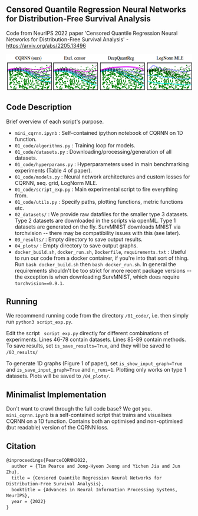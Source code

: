 ## Censored Quantile Regression Neural Networks for Distribution-Free Survival Analysis
Code from NeurIPS 2022 paper 'Censored Quantile Regression Neural Networks for Distribution-Free Survival Analysis' - https://arxiv.org/abs/2205.13496

<img height="100" src="overview_01.png">

## Code Description

Brief overview of each script's purpose.

- ```mini_cqrnn.ipynb```
    : Self-contained ipython notebook of CQRNN on 1D function.
- ```01_code/algorithms.py```
    : Training loop for models.
- ```01_code/datasets.py```
    : Downloading/processing/generation of all datasets.
- ```01_code/hyperparams.py```
    : Hyperparameters used in main benchmarking experiments (Table 4 of paper).
- ```01_code/models.py```
    : Neural network architectures and custom losses for CQRNN, seq. grid, LogNorm MLE.
- ```01_code/script_exp.py```
    : Main experimental script to fire everything from.
- ```01_code/utils.py```
    : Specify paths, plotting functions, metric functions etc.
- ```02_datasets/```
    : We provide raw datafiles for the smaller type 3 datasets. Type 2 datasets are downloaded in the scripts via openML. Type 1 datasets are generated on the fly. SurvMNIST downloads MNIST via torchvision -- there may be compatibility issues with this (see later).
- ```03_results/```
    : Empty directory to save output results.
- ```04_plots/```
    : Empty directory to save output graphs.
- ```docker_build.sh```, ```docker_run.sh```, ```Dockerfile```, ```requirements.txt```
    : Useful to run our code from a docker container, if you're into that sort of thing. Run ```bash docker_build.sh``` then ```bash docker_run.sh```. In general the requirements shouldn't be too strict for more recent package versions -- the exception is when downloading SurvMNIST, which does require ```torchvision==0.9.1```. 


## Running

We recommend running code from the directory ```/01_code/```, i.e. then simply run ```python3 script_exp.py```.

Edit the script ``` script_exp.py``` directly for different combinations of experiments. Lines 46-78 contain datasets. Lines 85-89 contain methods. To save results, set ```is_save_results=True```, and they will be saved to ```/03_results/```

To generate 1D graphs (Figure 1 of paper), set ```is_show_input_graph=True``` and ```is_save_input_graph=True``` and ```n_runs=1```. Plotting only works on type 1 datasets. Plots will be saved to ```/04_plots/```.


## Minimalist Implementation

Don't want to crawl through the full code base? We got you. ```mini_cqrnn.ipynb``` is a self-contained script that trains and visualises CQRNN on a 1D function. Contains both an optimised and non-optimised (but readable) version of the CQRNN loss.


## Citation
```
@inproceedings{PearceCQRNN2022,
  author = {Tim Pearce and Jong-Hyeon Jeong and Yichen Jia and Jun Zhu},
  title = {Censored Quantile Regression Neural Networks for Distribution-Free Survival Analysis},
  booktitle = {Advances in Neural Information Processing Systems, NeurIPS},
  year = {2022}
}
```

